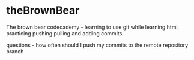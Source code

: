 # theBrownBear
The brown bear codecademy - learning to use git while learning html, practicing pushing pulling and adding commits 

questions - how often should I push my commits to the remote repository branch